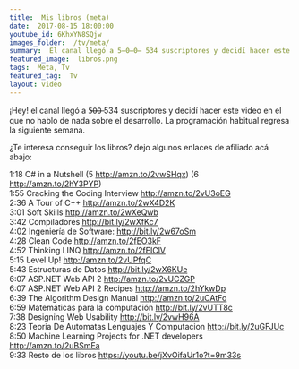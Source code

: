 ```yaml
---
title:  Mis libros (meta)
date:  2017-08-15 18:00:00
youtube_id: 6KhxYN8SQjw
images_folder:  /tv/meta/
summary:  El canal llegó a 5̶0̶0̶ 534 suscriptores y decidí hacer este video en el que no hablo de nada sobre el desarrollo. La programación habitual regresa la siguiente semana.
featured_image:  libros.png
tags:  Meta, Tv
featured_tag:  Tv
layout: video
---
```


¡Hey! el canal llegó a 5̶0̶0̶ 534 suscriptores y decidí hacer este video en el que no hablo de nada sobre el desarrollo. La programación habitual regresa la siguiente semana.

¿Te interesa conseguir los libros? dejo algunos enlaces de afiliado acá abajo:

1:18 C# in a Nutshell (5 http://amzn.to/2vwSHqx) (6 http://amzn.to/2hY3PYP)  
1:55 Cracking the Coding Interview http://amzn.to/2vU3oEG  
2:36 A Tour of C++ http://amzn.to/2wX4D2K  
3:01 Soft Skills http://amzn.to/2wXeQwb  
3:42 Compiladores http://bit.ly/2wXfKc7  
4:02 Ingeniería de Software: http://bit.ly/2w67oSm  
4:28 Clean Code http://amzn.to/2fEO3kF  
4:52 Thinking LINQ http://amzn.to/2fEIClV  
5:15 Level Up! http://amzn.to/2vUPfqC  
5:43 Estructuras de Datos http://bit.ly/2wX6KUe  
6:07 ASP.NET Web API 2 http://amzn.to/2vUCZGP  
6:07 ASP.NET Web API 2 Recipes http://amzn.to/2hYkwDp  
6:39 The Algorithm Design Manual http://amzn.to/2uCAtFo  
6:59 Matemáticas para la computación http://bit.ly/2vUTT8c  
7:38 Designing Web Usability http://bit.ly/2vwH96A  
8:23 Teoria De Automatas Lenguajes Y Computacion http://bit.ly/2uGFJUc  
8:50 Machine Learning Projects for .NET developers http://amzn.to/2uBSmEa  
9:33 Resto de los libros https://youtu.be/jXvOifaUr1o?t=9m33s  